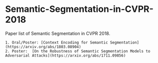 # Semantic-Segmentation-in-CVPR-2018

Paper list of Semantic Segmentation in CVPR 2018.

```
1. Oral/Poster: [Context Encoding for Semantic Segmentation](https://arxiv.org/abs/1803.08904)
2. Poster:	[On the Robustness of Semantic Segmentation Models to Adversarial Attacks](https://arxiv.org/abs/1711.09856)
```
